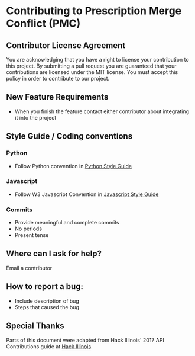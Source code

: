 # Contributing to Prescription Merge Conflict (PMC)

## Contributor License Agreement
You are acknowledging that you have a right to license your contribution to this project. By submitting a pull request you are guaranteed that your contributions are licensed under the MIT license. You must accept this policy in order to contribute to our project. 
    
## New Feature Requirements
* When you finish the feature contact either contributor about integrating it into the project

## Style Guide / Coding conventions 

### Python 
* Follow Python convention in <a href="https://google.github.io/styleguide/pyguide.html">Python Style Guide</a>

### Javascript
* Follow W3 Javascript Convention in <a href="https://www.w3schools.com/js/js_conventions.asp">Javascript Style Guide</a>

### Commits
* Provide meaningful and complete commits 
* No periods
* Present tense

## Where can I ask for help?
Email a contributor

## How to report a bug: 
* Include description of bug
* Steps that caused the bug

## Special Thanks
Parts of this document were adapted from Hack Illinois' 2017 API Contributions guide at <a href="https://github.com/HackIllinois">Hack Illinois</a>
